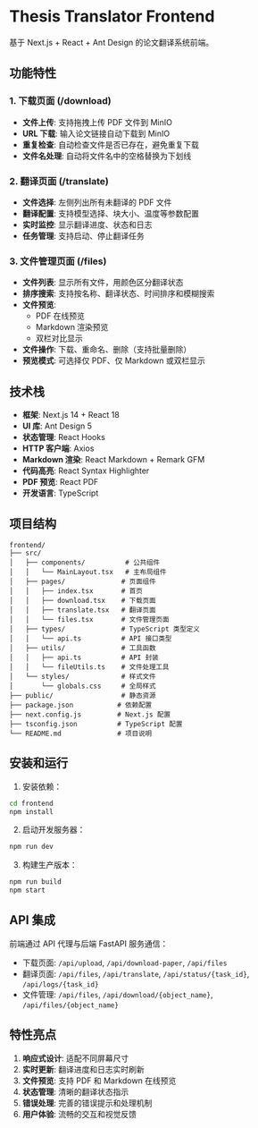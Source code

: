 # Thesis Translator Frontend

基于 Next.js + React + Ant Design 的论文翻译系统前端。

## 功能特性

### 1. 下载页面 (/download)
- **文件上传**: 支持拖拽上传 PDF 文件到 MinIO
- **URL 下载**: 输入论文链接自动下载到 MinIO
- **重复检查**: 自动检查文件是否已存在，避免重复下载
- **文件名处理**: 自动将文件名中的空格替换为下划线

### 2. 翻译页面 (/translate)
- **文件选择**: 左侧列出所有未翻译的 PDF 文件
- **翻译配置**: 支持模型选择、块大小、温度等参数配置
- **实时监控**: 显示翻译进度、状态和日志
- **任务管理**: 支持启动、停止翻译任务

### 3. 文件管理页面 (/files)
- **文件列表**: 显示所有文件，用颜色区分翻译状态
- **排序搜索**: 支持按名称、翻译状态、时间排序和模糊搜索
- **文件预览**: 
  - PDF 在线预览
  - Markdown 渲染预览
  - 双栏对比显示
- **文件操作**: 下载、重命名、删除（支持批量删除）
- **预览模式**: 可选择仅 PDF、仅 Markdown 或双栏显示

## 技术栈

- **框架**: Next.js 14 + React 18
- **UI 库**: Ant Design 5
- **状态管理**: React Hooks
- **HTTP 客户端**: Axios
- **Markdown 渲染**: React Markdown + Remark GFM
- **代码高亮**: React Syntax Highlighter
- **PDF 预览**: React PDF
- **开发语言**: TypeScript

## 项目结构

```
frontend/
├── src/
│   ├── components/          # 公共组件
│   │   └── MainLayout.tsx   # 主布局组件
│   ├── pages/              # 页面组件
│   │   ├── index.tsx       # 首页
│   │   ├── download.tsx    # 下载页面
│   │   ├── translate.tsx   # 翻译页面
│   │   └── files.tsx       # 文件管理页面
│   ├── types/              # TypeScript 类型定义
│   │   └── api.ts          # API 接口类型
│   ├── utils/              # 工具函数
│   │   ├── api.ts          # API 封装
│   │   └── fileUtils.ts    # 文件处理工具
│   └── styles/             # 样式文件
│       └── globals.css     # 全局样式
├── public/                 # 静态资源
├── package.json           # 依赖配置
├── next.config.js         # Next.js 配置
├── tsconfig.json          # TypeScript 配置
└── README.md              # 项目说明
```

## 安装和运行

1. 安装依赖：
```bash
cd frontend
npm install
```

2. 启动开发服务器：
```bash
npm run dev
```

3. 构建生产版本：
```bash
npm run build
npm start
```

## API 集成

前端通过 API 代理与后端 FastAPI 服务通信：

- 下载页面: `/api/upload`, `/api/download-paper`, `/api/files`
- 翻译页面: `/api/files`, `/api/translate`, `/api/status/{task_id}`, `/api/logs/{task_id}`
- 文件管理: `/api/files`, `/api/download/{object_name}`, `/api/files/{object_name}`

## 特性亮点

1. **响应式设计**: 适配不同屏幕尺寸
2. **实时更新**: 翻译进度和日志实时刷新
3. **文件预览**: 支持 PDF 和 Markdown 在线预览
4. **状态管理**: 清晰的翻译状态指示
5. **错误处理**: 完善的错误提示和处理机制
6. **用户体验**: 流畅的交互和视觉反馈
